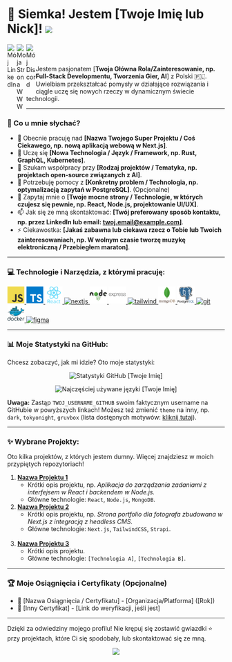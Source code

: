 # 👋 Siemka! Jestem [Twoje Imię lub Nick]! <img src="https://media.giphy.com/media/hvRJCLFzcasrR4ia7z/giphy.gif" width="30px">

<a href="https://www.linkedin.com/in/twojprofil/">
  <img align="left" alt="Mój LinkedIn" width="22px" src="https://cdn.jsdelivr.net/npm/simple-icons@v3/icons/linkedin.svg" />
</a>
<a href="https://szymi.ovh/"> <!-- Zmień na link do Twojego portfolio/strony -->
  <img align="left" alt="Moja Strona WWW" width="22px" src="https://cdn.jsdelivr.net/npm/simple-icons@v3/icons/worldhealthorganization.svg" /> <!-- Placeholder, zmień ikonę jeśli chcesz -->
</a>
<a href="https://discord.gg/twoj-link-discord"> <!-- Zmień na link do Twojego serwera Discord lub nick -->
  <img align="left" alt="Mój Discord" width="22px" src="https://cdn.jsdelivr.net/npm/simple-icons@v3/icons/discord.svg" />
</a>

<br />
<br />

Jestem pasjonatem [**Twoja Główna Rola/Zainteresowanie, np. Full-Stack Developmentu, Tworzenia Gier, AI**] z Polski 🇵🇱. Uwielbiam przekształcać pomysły w działające rozwiązania i ciągle uczę się nowych rzeczy w dynamicznym świecie technologii.

---

### 🚀 Co u mnie słychać?

*   🔭 Obecnie pracuję nad **[Nazwa Twojego Super Projektu / Coś Ciekawego, np. nową aplikacją webową w Next.js]**.
*   🌱 Uczę się **[Nowa Technologia / Język / Framework, np. Rust, GraphQL, Kubernetes]**.
*   👯 Szukam współpracy przy **[Rodzaj projektów / Tematyka, np. projektach open-source związanych z AI]**.
*   🤔 Potrzebuję pomocy z **[Konkretny problem / Technologia, np. optymalizacją zapytań w PostgreSQL]**. (Opcjonalne)
*   💬 Zapytaj mnie o **[Twoje mocne strony / Technologie, w których czujesz się pewnie, np. React, Node.js, projektowanie UI/UX]**.
*   📫 Jak się ze mną skontaktować: **[Twój preferowany sposób kontaktu, np. przez LinkedIn lub email: twoj.email@example.com]**.
*   ⚡ Ciekawostka: **[Jakaś zabawna lub ciekawa rzecz o Tobie lub Twoich zainteresowaniach, np. W wolnym czasie tworzę muzykę elektroniczną / Przebiegłem maraton]**.

---

### 💻 Technologie i Narzędzia, z którymi pracuję:

<p align="left">
  <a href="https://developer.mozilla.org/en-US/docs/Web/JavaScript" target="_blank">
    <img src="https://raw.githubusercontent.com/devicons/devicon/master/icons/javascript/javascript-original.svg" alt="javascript" width="40" height="40"/>
  </a>
  <a href="https://www.typescriptlang.org/" target="_blank">
    <img src="https://raw.githubusercontent.com/devicons/devicon/master/icons/typescript/typescript-original.svg" alt="typescript" width="40" height="40"/>
  </a>
  <a href="https://reactjs.org/" target="_blank">
    <img src="https://raw.githubusercontent.com/devicons/devicon/master/icons/react/react-original-wordmark.svg" alt="react" width="40" height="40"/>
  </a>
  <a href="https://nextjs.org/" target="_blank">
    <img src="https://cdn.worldvectorlogo.com/logos/nextjs-2.svg" alt="nextjs" width="40" height="40"/>
  </a>
  <a href="https://nodejs.org" target="_blank">
    <img src="https://raw.githubusercontent.com/devicons/devicon/master/icons/nodejs/nodejs-original-wordmark.svg" alt="nodejs" width="40" height="40"/>
  </a>
  <a href="https://expressjs.com" target="_blank">
    <img src="https://raw.githubusercontent.com/devicons/devicon/master/icons/express/express-original-wordmark.svg" alt="express" width="40" height="40"/>
  </a>
  <a href="https://tailwindcss.com/" target="_blank">
    <img src="https://www.vectorlogo.zone/logos/tailwindcss/tailwindcss-icon.svg" alt="tailwind" width="40" height="40"/>
  </a>
  <a href="https://www.mongodb.com/" target="_blank">
    <img src="https://raw.githubusercontent.com/devicons/devicon/master/icons/mongodb/mongodb-original-wordmark.svg" alt="mongodb" width="40" height="40"/>
  </a>
  <a href="https://www.postgresql.org" target="_blank">
    <img src="https://raw.githubusercontent.com/devicons/devicon/master/icons/postgresql/postgresql-original-wordmark.svg" alt="postgresql" width="40" height="40"/>
  </a>
  <a href="https://git-scm.com/" target="_blank">
    <img src="https://www.vectorlogo.zone/logos/git-scm/git-scm-icon.svg" alt="git" width="40" height="40"/>
  </a>
  <a href="https://www.docker.com/" target="_blank">
    <img src="https://raw.githubusercontent.com/devicons/devicon/master/icons/docker/docker-original-wordmark.svg" alt="docker" width="40" height="40"/>
  </a>
  <a href="https://www.figma.com/" target="_blank">
    <img src="https://www.vectorlogo.zone/logos/figma/figma-icon.svg" alt="figma" width="40" height="40"/>
  </a>
  <!-- Dodaj więcej ikon technologii, z którymi pracujesz! -->
  <!-- Znajdziesz je na: https://github.com/devicons/devicon/tree/master/icons -->
</p>

---

### 📊 Moje Statystyki na GitHub:

Chcesz zobaczyć, jak mi idzie? Oto moje statystyki:

<p align="center">
  <img src="https://github-readme-stats.vercel.app/api?username=TWOJ_USERNAME_GITHUB&show_icons=true&locale=pl&theme=radical&rank_icon=github" alt="Statystyki GitHub [Twoje Imię]" />
</p>
<p align="center">
  <img src="https://github-readme-stats.vercel.app/api/top-langs/?username=TWOJ_USERNAME_GITHUB&layout=compact&locale=pl&theme=radical" alt="Najczęściej używane języki [Twoje Imię]" />
</p>

**Uwaga:** Zastąp `TWOJ_USERNAME_GITHUB` swoim faktycznym username na GitHubie w powyższych linkach! Możesz też zmienić `theme` na inny, np. `dark`, `tokyonight`, `gruvbox` (lista dostępnych motywów: [kliknij tutaj](https://github.com/anuraghazra/github-readme-stats/blob/master/themes/README.md)).

---

### ✨ Wybrane Projekty:

Oto kilka projektów, z których jestem dumny. Więcej znajdziesz w moich przypiętych repozytoriach!

1.  **[Nazwa Projektu 1](link-do-repozytorium-1-lub-strony-projektu)**
    *   Krótki opis projektu, np. *Aplikacja do zarządzania zadaniami z interfejsem w React i backendem w Node.js.*
    *   Główne technologie: `React`, `Node.js`, `MongoDB`.
    <br /> <!-- Pusta linia dla odstępu -->
2.  **[Nazwa Projektu 2](link-do-repozytorium-2-lub-strony-projektu)**
    *   Krótki opis projektu, np. *Strona portfolio dla fotografa zbudowana w Next.js z integracją z headless CMS.*
    *   Główne technologie: `Next.js`, `TailwindCSS`, `Strapi`.
    <br />
3.  **[Nazwa Projektu 3](link-do-repozytorium-3-lub-strony-projektu)**
    *   Krótki opis projektu.
    *   Główne technologie: `[Technologia A]`, `[Technologia B]`.

---

### 🏆 Moje Osiągnięcia i Certyfikaty (Opcjonalne)

*   🥇 [Nazwa Osiągnięcia / Certyfikatu] - [Organizacja/Platforma] ([Rok])
*   📜 [Inny Certyfikat] - [Link do weryfikacji, jeśli jest]

---
Dzięki za odwiedziny mojego profilu! Nie krępuj się zostawić gwiazdki ⭐ przy projektach, które Ci się spodobały, lub skontaktować się ze mną.

<p align="center">
  <img src="https://media.giphy.com/media/LnQjpWaON8nhr21gsI/giphy.gif" width="60" /> <!-- Zmień GIFa jeśli chcesz -->
</p>
